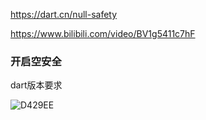 https://dart.cn/null-safety

https://www.bilibili.com/video/BV1g5411c7hF

### 开启空安全

dart版本要求

<img src='https://gitee.com/threecornerstones/ThreeCornerstones_Pic/raw/master/uPic/D429EE.png' alt='D429EE'/>